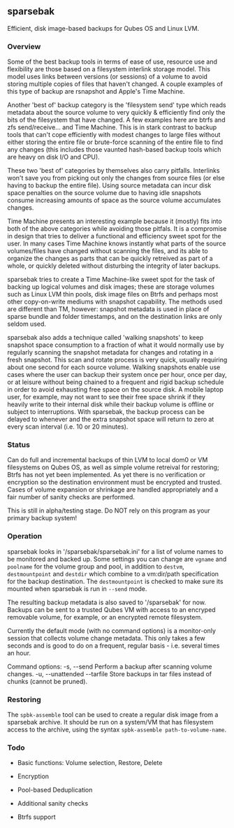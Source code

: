 ## sparsebak

Efficient, disk image-based backups for Qubes OS and Linux LVM.

### Overview

Some of the best backup tools in terms of ease of use, resource use and flexibility
are those based on a filesystem interlink storage model. This model uses links
between versions (or sessions) of a volume to avoid storing multiple copies of
files that haven't changed. A couple examples of this type of backup are rsnapshot
and Apple's Time Machine.

Another 'best of' backup category is the 'filesystem send' type which reads
metadata about the source volume to very quickly & efficiently find
only the bits of the filesystem that have changed. A few examples here are
btrfs and zfs send/receive... and Time Machine. This is in stark contrast
to backup tools that can't cope efficiently with modest changes to large files
without either storing the entire file or brute-force scanning of the entire
file to find any changes (this includes those vaunted hash-based backup tools
which are heavy on disk I/O and CPU).

These two 'best of' categories by themselves also carry pitfalls. Interlinks
won't save you from picking out only the changes from source files (or else
having to backup the entire file). Using source metadata can incur disk space penalties on the source volume due to
having idle snapshots consume increasing amounts of space as the source volume
accumulates changes.

Time Machine presents an interesting example because it (mostly) fits into
both of the above categories while avoiding those pitfals. It is a compromise in design that tries to
deliver a functional and efficiency sweet spot for the user. In many cases
Time Machine knows instantly what parts of the source volumes/files have changed without
scanning the files, and its able to organize the changes as parts that can be
quickly retreived as part of a whole, or quickly deleted without disturbing the integrity
of later backups.

sparsebak tries to create a Time Machine-like sweet spot for the task of backing
up logical volumes and disk images; these are storage volumes such as Linux LVM thin pools,
disk image files on Btrfs and perhaps most other copy-on-write mediums with snapshot
capability. The methods used are different than TM, however: snapshot metadata
is used in place of sparse bundle and folder timestamps, and on the destination
links are only seldom used.

sparsebak also adds a technique called 'walking snapshots' to keep snapshot space
consumption to a fraction of what it would normally use by regularly scanning the
snapshot metadata for changes and rotating in a fresh snapshot. This scan and
rotate process is very quick, usually requiring about one second for each source volume.
Walking snapshots enable use cases where the user can backup their system once
per hour, once per day, or at leisure without being chained to a frequent and
rigid backup schedule in order to avoid exhausting free space on the
source disk. A mobile laptop user, for example, may not want to see their free
space shrink if they heavily write to their internal disk while their backup
volume is offline or subject to interruptions. With sparsebak, the backup
process can be delayed to whenever and the extra snapshot space will return to zero
at every scan interval (i.e. 10 or 20 minutes).


### Status

Can do full and incremental backups of thin LVM to local dom0 or VM filesystems on Qubes OS,
as well as simple volume retreival for restoring; Btrfs has not yet been implemented.
As yet there is no verification or encryption so the destination environment must
be encrypted and trusted.
Cases of volume expansion or shrinkage are handled appropriately and a fair number
of sanity checks are performed.

This is still in alpha/testing stage. Do NOT rely on this program as your primary backup system!

### Operation

sparsebak looks in '/sparsebak/sparsebak.ini' for a list of volume names to
be monitored and backed up. Some settings you can change are `vgname` and `poolname`
for the volume group and pool, in addition to `destvm`, `destmountpoint` and `destdir`
which combine to a vm:dir/path specification for the backup destination. The
`destmountpoint` is checked to make sure its mounted when sparsebak is run in `--send` mode.

The resulting backup metadata is also saved to '/sparsebak' for now. Backups
can be sent to a trusted Qubes VM with access to an
encryped removable volume, for example, or an encrypted remote filesystem.

Currently the default mode (with no command options) is a monitor-only session
that collects volume change metadata. This only takes a few seconds and is good
to do on a frequent, regular basis - i.e. several times an hour.

Command options:
  -s, --send	Perform a backup after scanning volume changes.
  -u, --unattended
  --tarfile	Store backups in tar files instead of chunks (cannot be pruned).

### Restoring

The `spbk-assemble` tool can be used to create a regular disk image from a
sparsebak archive. It should be run on a system/VM that has filesystem access
to the archive, using the syntax `spbk-assemble path-to-volume-name`.

### Todo

* Basic functions: Volume selection, Restore, Delete

* Encryption

* Pool-based Deduplication

* Additional sanity checks

* Btrfs support
